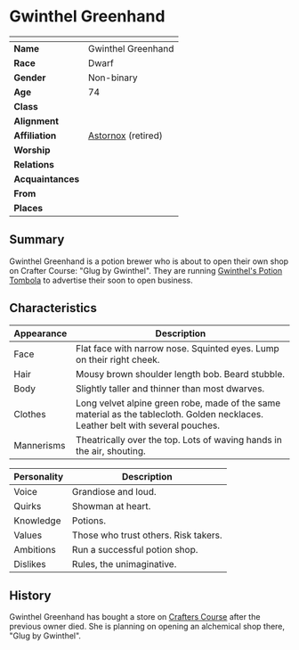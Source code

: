# Gwinthel Greenhand

| []() | |
| --- | --- |
| **Name** | Gwinthel Greenhand |
| **Race** | Dwarf |
| **Gender** | Non-binary |
| **Age** | 74|
| **Class** | |
| **Alignment** | |
| **Affiliation** | [Astornox](../organisations/astornox/astornox.md) (retired) |
| **Worship** | |
| **Relations** | |
| **Acquaintances** | |
| **From** | |
| **Places** | |

## Summary

Gwinthel Greenhand is a potion brewer who is about to open their own shop on Crafter Course: "Glug by Gwinthel". They are running [Gwinthel's Potion Tombola](../mechanics/roleplay/gwinthels-potion-tombola.md) to advertise their soon to open business.

## Characteristics

| Appearance | Description |
| --- | --- |
| Face | Flat face with narrow nose. Squinted eyes. Lump on their right cheek. |
| Hair | Mousy brown shoulder length bob. Beard stubble. |
| Body | Slightly taller and thinner than most dwarves. |
| Clothes | Long velvet alpine green robe, made of the same material as the tablecloth. Golden necklaces. Leather belt with several pouches. |
| Mannerisms | Theatrically over the top. Lots of waving hands in the air, shouting. |

| Personality | Description |
| --- | --- |
| Voice | Grandiose and loud. |
| Quirks | Showman at heart. |
| Knowledge | Potions. |
| Values | Those who trust others. Risk takers. |
| Ambitions | Run a successful potion shop. |
| Dislikes | Rules, the unimaginative. |

## History

Gwinthel Greenhand has bought a store on [Crafters Course](../places/streets/crafters-course.md) after the previous owner died. She is planning on opening an alchemical shop there, "Glug by Gwinthel".
